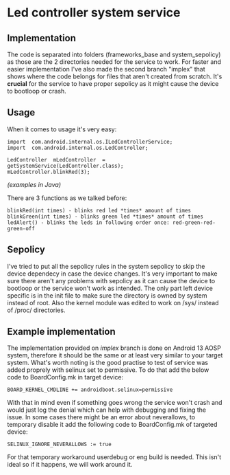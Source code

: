 # Led controller system service
## Implementation
The code is separated into folders (frameworks_base and system_sepolicy) as those are the 2 directories needed for the service to work. For faster and easier implementation I've also made the second branch "implex" that shows where the code belongs for files that aren't created from scratch. It's **crucial** for the service to have proper sepolicy as it might cause the device to bootloop or crash. 

## Usage
When it comes to usage it's very easy:

    import  com.android.internal.os.ILedControllerService;
    import  com.android.internal.os.LedController;

    LedController  mLedController  =  getSystemService(LedController.class);
    mLedController.blinkRed(3);

 *(examples in Java)*

There are 3 functions as we talked before:

    blinkRed(int times) - blinks red led *times* amount of times
    blinkGreen(int times) - blinks green led *times* amount of times
    ledAlert() - blinks the leds in following order once: red-green-red-green-off


## Sepolicy
I've tried to put all the sepolicy rules in the system sepolicy to skip the device dependecy in case the device changes.
It's very important to make sure there aren't any problems with sepolicy as it can cause the device to bootloop or the service won't work as intended. The only part left device specific is in the init file to make sure the directory is owned by system instead of root.
Also the kernel module was edited to work on /sys/ instead of /proc/ directories.

## Example implementation
The implementation provided on *implex* branch is done on Android 13 AOSP system, therefore it should be the same or at least very similar to your target system. What's worth noting is the good practise to test of service was added proprely with selinux set to permissive. To do that add the below code to BoardConfig.mk in target device:

    BOARD_KERNEL_CMDLINE += androidboot.selinux=permissive

With that in mind even if something goes wrong the service won't crash and would just log the denial which can help with debugging and fixing the issue.
In some cases there might be an error about neverallows, to temporary disable it add the following code to BoardConfig.mk of targeted device:

    SELINUX_IGNORE_NEVERALLOWS := true

For that temporary workaround userdebug or eng build is needed.
This isn't ideal so if it happens, we will work around it.